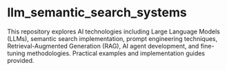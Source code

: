 # llm_semantic_search_systems
This repository explores AI technologies including Large Language Models (LLMs), semantic search implementation, prompt engineering techniques, Retrieval-Augmented Generation (RAG), AI agent development, and fine-tuning methodologies. Practical examples and implementation guides provided.

